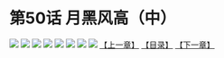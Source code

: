# 第50话 月黑风高（中）
![](https://mhpic.xiaomingtaiji.net/comic/D/斗破苍穹拆分版/50话/1.jpg-zymk.middle.webp)
![](https://mhpic.xiaomingtaiji.net/comic/D/斗破苍穹拆分版/50话/2.jpg-zymk.middle.webp)
![](https://mhpic.xiaomingtaiji.net/comic/D/斗破苍穹拆分版/50话/3.jpg-zymk.middle.webp)
![](https://mhpic.xiaomingtaiji.net/comic/D/斗破苍穹拆分版/50话/4.jpg-zymk.middle.webp)
![](https://mhpic.xiaomingtaiji.net/comic/D/斗破苍穹拆分版/50话/5.jpg-zymk.middle.webp)
![](https://mhpic.xiaomingtaiji.net/comic/D/斗破苍穹拆分版/50话/6.jpg-zymk.middle.webp)
![](https://mhpic.xiaomingtaiji.net/comic/D/斗破苍穹拆分版/50话/7.jpg-zymk.middle.webp)
![](https://mhpic.xiaomingtaiji.net/comic/D/斗破苍穹拆分版/50话/8.jpg-zymk.middle.webp)
[【上一章】](./49.md)
[【目录】](./READMD.md)
[【下一章】](./51.md)
